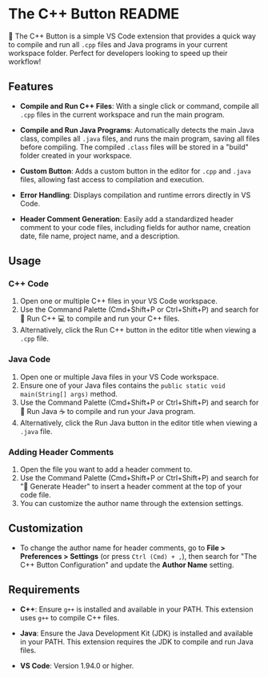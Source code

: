 # The C++ Button README

🚀 The C++ Button is a simple VS Code extension that provides a quick way to compile and run all `.cpp` files and Java programs in your current workspace folder. Perfect for developers looking to speed up their workflow!

## Features

- **Compile and Run C++ Files**: With a single click or command, compile all `.cpp` files in the current workspace and run the main program.

- **Compile and Run Java Programs**: Automatically detects the main Java class, compiles all `.java` files, and runs the main program, saving all files before compiling. The compiled `.class` files will be stored in a "build" folder created in your workspace.

- **Custom Button**: Adds a custom button in the editor for `.cpp` and `.java` files, allowing fast access to compilation and execution.

- **Error Handling**: Displays compilation and runtime errors directly in VS Code.

- **Header Comment Generation**: Easily add a standardized header comment to your code files, including fields for author name, creation date, file name, project name, and a description.

## Usage

### C++ Code

1. Open one or multiple C++ files in your VS Code workspace.
2. Use the Command Palette (Cmd+Shift+P or Ctrl+Shift+P) and search for 🚀 Run C++ 💻 to compile and run your C++ files.
3. Alternatively, click the Run C++ button in the editor title when viewing a `.cpp` file.

### Java Code

1. Open one or multiple Java files in your VS Code workspace.
2. Ensure one of your Java files contains the `public static void main(String[] args)` method.
3. Use the Command Palette (Cmd+Shift+P or Ctrl+Shift+P) and search for 🚀 Run Java ☕ to compile and run your Java program.
4. Alternatively, click the Run Java button in the editor title when viewing a `.java` file.

### Adding Header Comments

1. Open the file you want to add a header comment to.
2. Use the Command Palette (Cmd+Shift+P or Ctrl+Shift+P) and search for "📜 Generate Header" to insert a header comment at the top of your code file.
3. You can customize the author name through the extension settings.

## Customization

- To change the author name for header comments, go to **File > Preferences > Settings** (or press `Ctrl (Cmd) + ,`), then search for "The C++ Button Configuration" and update the **Author Name** setting.

## Requirements

- **C++**: Ensure `g++` is installed and available in your PATH. This extension uses `g++` to compile C++ files.

- **Java**: Ensure the Java Development Kit (JDK) is installed and available in your PATH. This extension requires the JDK to compile and run Java files.

- **VS Code**: Version 1.94.0 or higher.